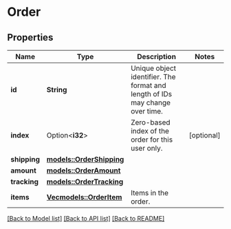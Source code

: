 # Order

## Properties

Name | Type | Description | Notes
------------ | ------------- | ------------- | -------------
**id** | **String** | Unique object identifier. The format and length of IDs may change over time. | 
**index** | Option<**i32**> | Zero-based index of the order for this user only. | [optional]
**shipping** | [**models::OrderShipping**](Order_shipping.md) |  | 
**amount** | [**models::OrderAmount**](Order_amount.md) |  | 
**tracking** | [**models::OrderTracking**](Order_tracking.md) |  | 
**items** | [**Vec<models::OrderItem>**](OrderItem.md) | Items in the order. | 

[[Back to Model list]](../README.md#documentation-for-models) [[Back to API list]](../README.md#documentation-for-api-endpoints) [[Back to README]](../README.md)


